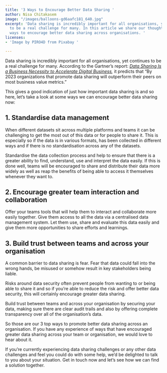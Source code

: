 ```yaml
---
title: '3 Ways to Encourage Better Data Sharing '
author: Nisa Chitakasem
image: "/images/balloons-gd6aafc181_640.jpg"
excerpt: 'Data sharing is incredibly important for all organisations, yet continues
  to be a real challenge for many. In this article we share our thoughts on 3 different
  ways to encourage better data sharing across organisations. '
licenses:
- 'Image by PIRO4D from Pixabay '

---
```

Data sharing is incredibly important for all organisations, yet continues to be a real challenge for many. According to the Gartner’s report: [_Data Sharing Is a Business Necessity to Accelerate Digital Business_](https://www.gartner.com/smarterwithgartner/data-sharing-is-a-business-necessity-to-accelerate-digital-business)_,_ it predicts that “By 2023 organizations that promote data sharing will outperform their peers on most business value metrics.”

This gives a good indication of just how important data sharing is and so here, let’s take a look at some ways we can encourage better data sharing now:

## 1. Standardise data management

When different datasets sit across multiple platforms and teams it can be challenging to get the most out of this data or for people to share it. This is especially so if the data is in various formats, has been collected in different ways and if there is no standardisation across any of the datasets.

Standardise the data collection process and help to ensure that there is a greater ability to find, understand, use and interpret the data easily. If this is done well, teams will be encouraged to share and distribute their data more widely as well as reap the benefits of being able to access it themselves whenever they want to.

## 2. Encourage greater team interaction and collaboration

Offer your teams tools that will help them to interact and collaborate more easily together. Give them access to all the data via a centralised data management system. Let them use, share and evaluate this data easily and give them more opportunities to share efforts and learnings.

## 3. Build trust between teams and across your organisation

A common barrier to data sharing is fear. Fear that data could fall into the wrong hands, be misused or somehow result in key stakeholders being liable.

Risks around data security often prevent people from wanting to or being able to share it and so if you’re able to reduce the risk and offer better data security, this will certainly encourage greater data sharing.

Build trust between teams and across your organisation by securing your data, making sure there are clear audit trails and also by offering complete transparency over all of the organisation’s data.

So those are our 3 top ways to promote better data sharing across an organisation. If you have any experience of ways that have encouraged greater data sharing across your team or organisation, we would love to hear about it.

If you’re currently experiencing data sharing challenges or any other data challenges and feel you could do with some help, we’d be delighted to talk to you about your situation. Get in touch now and let’s see how we can find a solution together.